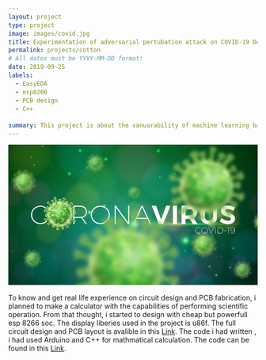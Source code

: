 ```yaml
---
layout: project
type: project
image: images/covid.jpg
title: Experimentation of adversarial pertubation attack on COVID-19 Detection attack
permalink: projects/cotton
# All dates must be YYYY-MM-DD format!
date: 2019-09-25
labels:
  - EasyEDA
  - esp8266
  - PCB design
  - C++

summary: This project is about the vanuarability of machine learning based covid detection andexploiting the vanuarability
---
```


<div class="ui images">
  <img class="ui image" src="../images/covid_wall.jpg">
</div>



To know and get real life experience on circuit design and  PCB fabrication, i planned to make a calculator with the capabilities of performing scientific operation.
From that thought, i started to design with cheap but powerfull esp 8266 soc. The display liberies used in the project is u86f. The full circuit design and PCB layout is 
avalible in this [Link](https://easyeda.com/samiulextreem/Device_advance). The code i had written , i had used Arduino and C++ for mathmatical calculation. The code can be 
found in this [Link](https://github.com/samiulextreem/Device_advance).

